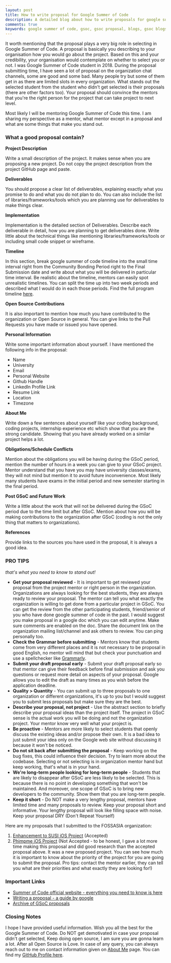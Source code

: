 ```yaml
---
layout: post
title: How to write proposal for Google Summer of Code
description: A detailed blog about how to write proposals for google summer of code and some tips to make your proposal stand out from others.
comments: true
keywords: google summer of code, gsoc, gsoc proposal, blogs, gsoc blogs, gsoc experience, fossasia, open source, proposals, proposal tips, how to write proposal, how to
---
```

It worth mentioning that the proposal plays a very big role in selecting in Google Summer of Code. A proposal is basically you describing to your organisation how you would go about the project. Based on this and your credibility, your organisation would contemplate on whether to select you or not. I was Google Summer of Code student in 2018. During the proposal submitting time, I have seen a lot of proposal on the organization chat channels, some are good and some bad. Many people try but some of them get in as there are limited slots in every organization. What stands out the selected student from the student who didn't get selected is their proposals (there are other factors too). Your proposal should convince the mentors that you're the right person for the project that can take project to next level.

Most likely I will be mentoring Google Summer of Code this time. I am sharing my perspective as a mentor, what mentor except in a proposal and what are some things that make you stand out.

### What a good proposal contain?

**Project Description**

Write a small description of the project. It makes sense when you are proposing a new project. Do not copy the project description from the project GitHub page and paste.

**Deliverables**

You should propose a clear list of deliverables, explaining exactly what you promise to do and what you do not plan to do. You can also include the list of libraries/frameworks/tools which you are planning use for deliverables to make things clear.

**Implementation**

Implementation is the detailed section of Deliverables. Describe each deliverable in detail, how you are planning to get deliverables done. Write little about the technical things like mentioning libraries/frameworks/tools or including small code snippet or wireframe.

**Timeline**

In this section, break google summer of code timeline into the small time interval right from the Community Bonding Period right to the Final Submission date and write about what you will be delivered in particular time interval. Be realistic about the timeline, mentors can easily spot unrealistic timelines. You can split the time up into two week periods and described what I would do in each those periods. Find the full program timeline [here](https://summerofcode.withgoogle.com/how-it-works/#timeline).

**Open Source Contributions**

It is also important to mention how much you have contributed to the organization or Open Source in general. You can give links to the Pull Requests you have made or issued you have opened.

**Personal Information**

Write some important information about yourself. I have mentioned the following info in the proposal:

*   Name
*   University
*   Email
*   Personal Website
*   Github Handle
*   LinkedIn Profile Link
*   Resume Link
*   Location
*   Timezone

**About Me**

Write down a few sentences about yourself like your coding background, coding projects, internship experience etc which show that you are the strong candidate. Showing that you have already worked on a similar project helps a lot.

**Obligations/Schedule Conflicts**

Mention about the obligations you will be having during the GSoC period, mention the number of hours in a week you can give to your GSoC project. Mentor understand that you have you may have university classes/exams, they will not mind but mention it to avoid future inconvenience. Most likely many students have exams in the initial period and new semester starting in the final period.

**Post GSoC and Future Work**

Write a little about the work that will not be delivered during the GSoC period due to the time limit but after GSoC. Mention about how you will be making contributions to the organization after GSoC (coding is not the only thing that matters to organizations).

**References**

Provide links to the sources you have used in the proposal, it is always a good idea.

### PRO TIPS
_that's what you need to know to stand out!_



*   **Get your proposal reviewed** - It is important to get reviewed your proposal from the project mentor or right person in the organization. Organizations are always looking for the best students, they are always ready to review your proposal. The mentor can tell you what exactly the organization is willing to get done from a particular project in GSoC. You can get the review from the other participating students, friend/senior of you who have done google summer of code in the past.
I would suggest you make proposal in a google doc which you can edit anytime. Make sure comments are enabled on the doc. Share the document link on the organization mailing list/channel and ask others to review. You can ping personally too.
*   **Check the Grammar before submitting** - Mentors know that students come from very different places and it is not necessary to be proposal in good English, no mentor will mind that but check your punctuation and use a spellchecker like [Grammarly](https://grammarly.com/).
*   **Submit your draft proposal early** - Submit your draft proposal early so that mentor can give their feedback before final submission and ask you questions or request more detail on aspects of your proposal. Google allows you to edit the draft as many times as you wish before the application deadline.
*   **Quality > Quantity** - You can submit up to three proposals to one organization or different organizations, it's up to you but I would suggest you to submit less proposals but make sure they are the best.
* **Describe your proposal, not project** - Use the abstract section to briefly describe your proposal ideas than the project itself. The project in GSoC sense is the actual work you will be doing and not the organization project. Your mentor know very well what your project is.
*   **Be proactive** - Mentors are more likely to select students that openly discuss the existing ideas and/or propose their own. It is a bad idea to just submit your idea only on the Google web site without discussing it because it won't be noticed.
*   **Do not sit back after submitting the proposal** - Keep working on the bug fixes, this could influence their decision. Try to learn more about the codebase. Selecting or not selecting is in organization mentor hand but keep working, that's what is in your hand.
*   **We're long-term people looking for long-term people** - Students that are likely to disappear after GSoC are less likely to be selected. This is because there is no point in developing something that won't be maintained. And moreover, one scope of GSoC is to bring new developers to the community. Show them that you are long-term people.
*   **Keep it short** - Do NOT make a very lengthy proposal, mentors have limited time and many proposals to review. Keep your proposal short and informative. Your lengthy proposal will look like filling space with noise. Keep your proposal DRY (Don't Repeat Yourself)

Here are my proposals that I submitted to the FOSSASIA organization:



1. [Enhancement to SUSI iOS Project](https://docs.google.com/document/d/1iR7-LCF6rbTaZglPxOOwNPBTvtXuIZwWJiQMlSYlOrY/edit?usp=sharing) (Accepted)
2. [Phimpme iOS Project](https://docs.google.com/document/d/1emFcE0cMTButYEzoKZGScOVEPHHqMv6_mrOIwUxmJkA/edit?usp=sharing) (Not Accepted - to be honest, I gave a lot more time making this proposal and did good research than the accepted proposal above. It was a new proposed project. You can see how much it is important to know about the priority of the project for you are going to submit the proposal. Pro tips: contact the mentor earlier, they can tell you what are their priorities and what exactly they are looking for!)

### Important Links



*   [Summer of Code official website - everything you need to know is here](https://summerofcode.withgoogle.com/)
*   [Writing a proposal - a guide by google](https://google.github.io/gsocguides/student/writing-a-proposal)
*   [Archive of GSoC proposals](https://github.com/saketkc/fos-proposals)

### Closing Notes

I hope I have provided useful information. Wish you all the best for the Google Summer of Code. Do NOT get demotivated in case your proposal didn't get selected, Keep doing open source, I am sure you are gonna learn a lot. After all Open Source is Love. In case of any query, you can always reach out to me on contact information given on [About Me](/about) page. You can find my [GitHub Profile here](https://github.com/jogendra).
